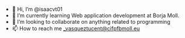 - 👋 Hi, I’m @isaacvt01
- 🌱 I’m currently learning Web application development at Borja Moll.
- 💞️ I’m looking to collaborate on anything related to programming
- 📫 How to reach me _vasqueztucent@cifpfbmoll.eu

<!---
isaacvt01/isaacvt01 is a ✨ special ✨ repository because its `README.md` (this file) appears on your GitHub profile.
You can click the Preview link to take a look at your changes.
--->
